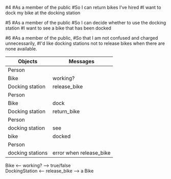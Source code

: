 <!-- # User stories -->

#4
#As a member of the public
#So I can return bikes I've hired
#I want to dock my bike at the docking station

#5
#As a member of the public
#So I can decide whether to use the docking station
#I want to see a bike that has been docked


#6
#As a member of the public,
#So that I am not confused and charged unnecessarily,
#I'd like docking stations not to release bikes when there are none available.

| Objects | Messages |
| --------|----------|
| Person  ||
| Bike    | working? |
| Docking station| release_bike |
| Person||
| Bike | dock |
| Docking station | return_bike |
| Person | |
| docking station | see |
| bike | docked |
|Person ||
| docking stations | error when release_bike |



Bike <-- working? --> true/false  
DockingStation <-- release_bike --> a Bike
